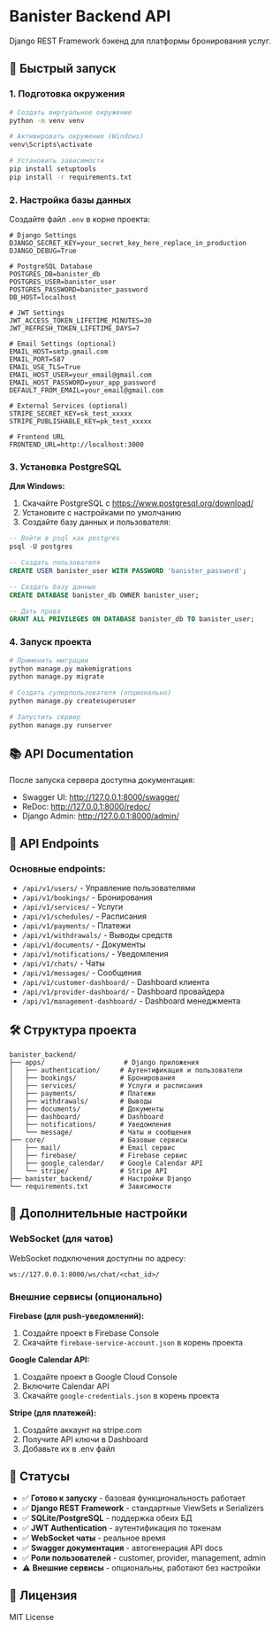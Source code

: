# Banister Backend API

Django REST Framework бэкенд для платформы бронирования услуг.

## 🚀 Быстрый запуск

### 1. Подготовка окружения

```bash
# Создать виртуальное окружение
python -m venv venv

# Активировать окружение (Windows)
venv\Scripts\activate

# Установить зависимости
pip install setuptools
pip install -r requirements.txt
```

### 2. Настройка базы данных

Создайте файл `.env` в корне проекта:

```env
# Django Settings
DJANGO_SECRET_KEY=your_secret_key_here_replace_in_production
DJANGO_DEBUG=True

# PostgreSQL Database
POSTGRES_DB=banister_db
POSTGRES_USER=banister_user
POSTGRES_PASSWORD=banister_password
DB_HOST=localhost

# JWT Settings
JWT_ACCESS_TOKEN_LIFETIME_MINUTES=30
JWT_REFRESH_TOKEN_LIFETIME_DAYS=7

# Email Settings (optional)
EMAIL_HOST=smtp.gmail.com
EMAIL_PORT=587
EMAIL_USE_TLS=True
EMAIL_HOST_USER=your_email@gmail.com
EMAIL_HOST_PASSWORD=your_app_password
DEFAULT_FROM_EMAIL=your_email@gmail.com

# External Services (optional)
STRIPE_SECRET_KEY=sk_test_xxxxx
STRIPE_PUBLISHABLE_KEY=pk_test_xxxxx

# Frontend URL
FRONTEND_URL=http://localhost:3000
```

### 3. Установка PostgreSQL

**Для Windows:**
1. Скачайте PostgreSQL с https://www.postgresql.org/download/
2. Установите с настройками по умолчанию
3. Создайте базу данных и пользователя:

```sql
-- Войти в psql как postgres
psql -U postgres

-- Создать пользователя
CREATE USER banister_user WITH PASSWORD 'banister_password';

-- Создать базу данных
CREATE DATABASE banister_db OWNER banister_user;

-- Дать права
GRANT ALL PRIVILEGES ON DATABASE banister_db TO banister_user;
```

### 4. Запуск проекта

```bash
# Применить миграции
python manage.py makemigrations
python manage.py migrate

# Создать суперпользователя (опционально)
python manage.py createsuperuser

# Запустить сервер
python manage.py runserver
```

## 📚 API Documentation

После запуска сервера доступна документация:
- Swagger UI: http://127.0.0.1:8000/swagger/
- ReDoc: http://127.0.0.1:8000/redoc/
- Django Admin: http://127.0.0.1:8000/admin/

## 🔗 API Endpoints

### Основные endpoints:
- `/api/v1/users/` - Управление пользователями
- `/api/v1/bookings/` - Бронирования
- `/api/v1/services/` - Услуги
- `/api/v1/schedules/` - Расписания
- `/api/v1/payments/` - Платежи
- `/api/v1/withdrawals/` - Выводы средств
- `/api/v1/documents/` - Документы
- `/api/v1/notifications/` - Уведомления
- `/api/v1/chats/` - Чаты
- `/api/v1/messages/` - Сообщения
- `/api/v1/customer-dashboard/` - Dashboard клиента
- `/api/v1/provider-dashboard/` - Dashboard провайдера
- `/api/v1/management-dashboard/` - Dashboard менеджмента

## 🛠️ Структура проекта

```
banister_backend/
├── apps/                    # Django приложения
│   ├── authentication/     # Аутентификация и пользователи
│   ├── bookings/           # Бронирования
│   ├── services/           # Услуги и расписания
│   ├── payments/           # Платежи
│   ├── withdrawals/        # Выводы
│   ├── documents/          # Документы
│   ├── dashboard/          # Dashboard
│   ├── notifications/      # Уведомления
│   └── message/            # Чаты и сообщения
├── core/                   # Базовые сервисы
│   ├── mail/               # Email сервис
│   ├── firebase/           # Firebase сервис
│   ├── google_calendar/    # Google Calendar API
│   └── stripe/             # Stripe API
├── banister_backend/       # Настройки Django
└── requirements.txt        # Зависимости
```

## 🔧 Дополнительные настройки

### WebSocket (для чатов)
WebSocket подключения доступны по адресу:
```
ws://127.0.0.1:8000/ws/chat/<chat_id>/
```

### Внешние сервисы (опционально)

**Firebase (для push-уведомлений):**
1. Создайте проект в Firebase Console
2. Скачайте `firebase-service-account.json` в корень проекта

**Google Calendar API:**
1. Создайте проект в Google Cloud Console
2. Включите Calendar API
3. Скачайте `google-credentials.json` в корень проекта

**Stripe (для платежей):**
1. Создайте аккаунт на stripe.com
2. Получите API ключи в Dashboard
3. Добавьте их в .env файл

## 🚦 Статусы

- ✅ **Готово к запуску** - базовая функциональность работает
- ✅ **Django REST Framework** - стандартные ViewSets и Serializers
- ✅ **SQLite/PostgreSQL** - поддержка обеих БД
- ✅ **JWT Authentication** - аутентификация по токенам
- ✅ **WebSocket чаты** - реальное время
- ✅ **Swagger документация** - автогенерация API docs
- ✅ **Роли пользователей** - customer, provider, management, admin
- ⚠️ **Внешние сервисы** - опциональны, работают без настройки

## 📝 Лицензия

MIT License